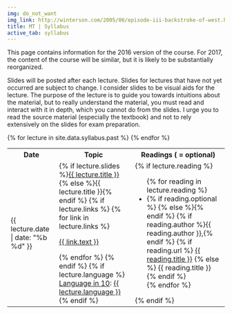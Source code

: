 ```yaml
---
img: do_not_want
img_link: http://winterson.com/2005/06/episode-iii-backstroke-of-west.html
title: MT | Syllabus
active_tab: syllabus
---
```


<div class="alert alert-danger">
  This page contains information for the 2016 version of the course.
  For 2017, the content of the course will be similar, but
  it is likely to be substantially reorganized.
</div>

Slides will be posted after each lecture. Slides for lectures that have not
yet occurred are subject to change. I consider slides to be
visual aids for the lecture. The purpose of the lecture is to guide you
towards intuitions about the material, but to really understand the material,
you must read and interact with it in depth, which you cannot do from the 
slides. I urge you to read the source 
material (especially the textbook) and not to rely extensively on the slides
for exam preparation.

<table class="table table-striped"> 
  <tbody>
    <tr>
      <th>Date</th>
      <th>Topic</th>
      <th>Readings (<span class="glyphicon glyphicon-star"></span> = optional)</th>
    </tr>
    {% for lecture in site.data.syllabus.past %}
    <tr>
      <td>{{ lecture.date | date: "%b %d" }}</td>
      <td>
        {% if lecture.slides %}<a href="{{ lecture.slides }}">{{ lecture.title }}</a>
        {% else %}{{ lecture.title }}{% endif %}
      {% if lecture.links %}
        {% for link in lecture.links %}
          <p><a href="{{ link.url }}">{{ link.text }}</a></p>
        {% endfor %}
      {% endif %}
  {% if lecture.language %}
	<br/><a href="lin10.html">Language in 10</a>: <a href="{{ lecture.language_slides }}">{{ lecture.language }}</a>
        {% endif %}
      </td>
      <td>
        {% if lecture.reading %}
          <ul class="fa-ul">
          {% for reading in lecture.reading %}
            <li>
            {% if reading.optional %}<span class="glyphicon glyphicon-star"></span>
            {% else %}{% endif %}
            {% if reading.author %}{{ reading.author }},{% endif %}
            {% if reading.url %}
            <a href="{{ reading.url }}">{{ reading.title }}</a>
            {% else %}
            {{ reading.title }} 
            {% endif %}
            </li>
          {% endfor %}
          </ul>
        {% endif %}
      </td>
    </tr>
    {% endfor %}

  </tbody>
</table>

